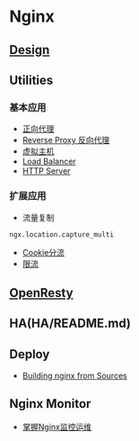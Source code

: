 # Nginx

## [Design](Design/README.md)

## Utilities
### 基本应用
* [正向代理](utilities/Forword-Proxy.md)
* [Reverse Proxy 反向代理](utilities/Reverse-Proxy.md)
* [虚拟主机](utilities/Virtual-Host.md)
* [Load Balancer](utilities/Load-Balancer.md)
* [HTTP Server](utilities/HTTP-Server.md)

### 扩展应用
* 流量复制 
```md
ngx.location.capture_multi
```
* [Cookie分流](utilities/Cookie-bypass.md)
* [限流](utilities/Throttling.md)

## [OpenResty](OpenResty/README.md)

## HA(HA/README.md)

## Deploy
* [Building nginx from Sources](http://nginx.org/en/docs/configure.html)

## Nginx Monitor
* [掌握Nginx监控运维](http://developer.51cto.com/art/201812/589041.htm)
